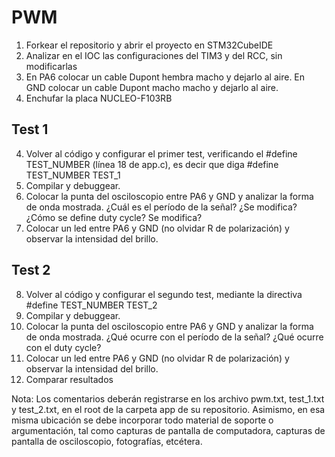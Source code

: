 # PWM
1) Forkear el repositorio y abrir el proyecto en STM32CubeIDE
2) Analizar en el IOC las configuraciones del TIM3 y del RCC, sin modificarlas
3) En PA6 colocar un cable Dupont hembra macho y dejarlo al aire. En GND colocar un cable Dupont macho macho y dejarlo al aire.
3) Enchufar la placa NUCLEO-F103RB

## Test 1
4) Volver al código y configurar el primer test, verificando el #define TEST_NUMBER (línea 18 de app.c), es decir que diga #define TEST_NUMBER TEST_1
5) Compilar y debuggear.
6) Colocar la punta del osciloscopio entre PA6 y GND y analizar la forma de onda mostrada. ¿Cuál es el período de la señal? ¿Se modifica? ¿Cómo se define duty cycle? Se modifica?
7) Colocar un led entre PA6 y GND (no olvidar R de polarización) y observar la intensidad del brillo.

## Test 2
8) Volver al código y configurar el segundo test, mediante la directiva #define TEST_NUMBER TEST_2
9) Compilar y debuggear.
10) Colocar la punta del osciloscopio entre PA6 y GND y analizar la forma de onda mostrada. ¿Qué ocurre con el período de la señal? ¿Qué ocurre con el duty cycle?
11) Colocar un led entre PA6 y GND (no olvidar R de polarización) y observar la intensidad del brillo.
12) Comparar resultados

Nota: Los comentarios deberán registrarse en los archivo pwm.txt, test_1.txt y test_2.txt, en el root de la carpeta app de su repositorio. Asimismo, en esa misma ubicación se debe incorporar todo material de soporte o argumentación, tal como capturas de pantalla de computadora, capturas de pantalla de osciloscopio, fotografías, etcétera.